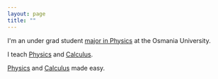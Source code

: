 ```yaml
---
layout: page
title: ""
---
```


I'm an under grad student [major in Physics](https://en.wikipedia.org/wiki/Physics) at the Osmania University.

I teach [Physics](https://en.wikipedia.org/wiki/Physics) and [Calculus](https://en.wikipedia.org/wiki/Calculus).

[Physics](https://en.wikipedia.org/wiki/Physics) and [Calculus](https://en.wikipedia.org/wiki/Calculus) made easy.
